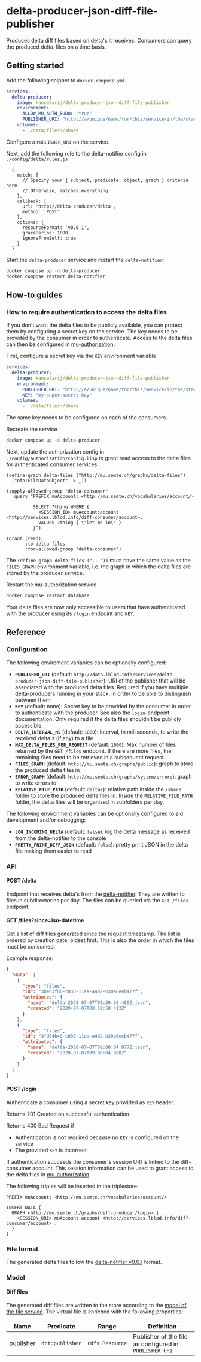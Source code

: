 # delta-producer-json-diff-file-publisher
Produces delta diff files based on delta's it receives. Consumers can query the produced delta-files on a time basis.

## Getting started
Add the following snippet to `docker-compose.yml`:

```yaml
services:
  delta-producer:
    image: kanselarij/delta-producer-json-diff-file-publisher
    environment:
      ALLOW_MU_AUTH_SUDO: "true"
      PUBLISHER_URI: "http://a/unique/name/for/this/service/in/the/stack"
    volumes:
      - ./data/files:/share
```

Configure a `PUBLISHER_URI` on the service.

Next, add the following rule to the delta-notifier config in `./config/delta/rules.js`

```
  {
    match: {
      // Specify your { subject, predicate, object, graph } criteria here
      // Otherwise, matches everything
    },
    callback: {
      url: 'http://delta-producer/delta',
      method: 'POST'
    },
    options: {
      resourceFormat: 'v0.0.1',
      gracePeriod: 1000,
      ignoreFromSelf: true
    }
  }
```

Start the `delta-producer` service and restart the `delta-notifier`:

``` bash
docker compose up -d delta-producer
docker compose restart delta-notifier
```

## How-to guides
### How to require authentication to access the delta files
If you don't want the delta files to be publicly available, you can protect them by configuring a secret key on the service. The key needs to be provided by the consumer in order to authenticate. Access to the delta files can then be configured in [mu-authorization](https://github.com/mu-semtech/sparql-parser).

First, configure a secret key via the `KEY` environment variable

``` yaml
services:
  delta-producer:
    image: kanselarij/delta-producer-json-diff-file-publisher
    environment:
      PUBLISHER_URI: "http://a/unique/name/for/this/service/in/the/stack"
      KEY: "my-super-secret-key"
    volumes:
      - ./data/files:/share

```

The same key needs to be configured on each of the consumers.

Recreate the service

``` bash
docker compose up -d delta-producer
```

Next, update the authorization config in `./config/authorization/config.lisp` to grant read access to the delta files for authenticated consumer services.

``` common-lisp
(define-graph delta-files ("http://mu.semte.ch/graphs/delta-files")
  ("nfo:FileDataObject" -> _))

(supply-allowed-group "delta-consumer"
  :query "PREFIX muAccount: <http://mu.semte.ch/vocabularies/account/>

          SELECT ?thing WHERE {
            <SESSION_ID> muAccount:account <http://services.lblod.info/diff-consumer/account>.
            VALUES ?thing { \"let me in\" }
          }")

(grant (read)
       :to delta-files
       :for-allowed-group "delta-consumer")
```

The `(define-graph delta-files ("..."))` must have the same value as the `FILES_GRAPH` environment variable, i.e. the graph in which the delta files are stored by the producer service.

Restart the mu-authorization service
``` bash
docker compose restart database
```

Your delta files are now only accessible to users that have authenticated with the producer using its `/login` endpoint and `KEY`.

## Reference
### Configuration
The following enviroment variables can be optionally configured:
* **`PUBLISHER_URI`** (default: `http://data.lblod.info/services/delta-producer-json-diff-file-publisher`): URI of the publisher that will be associated with the produced delta files. Required if you have multiple delta-producers running in your stack, in order to be able to distinguish between them.
* **`KEY`** (default: none): Secret key to be provided by the consumer in order to authenticate with the producer. See also the `login`-endpoint documentation. Only required if the delta files shouldn't be publicly accessible.
* **`DELTA_INTERVAL_MS`** (default: `1000`): Interval, in milliseconds, to write the received delta's (if any) to a file
* **`MAX_DELTA_FILES_PER_REQUEST`** (default: `1000`): Max number of files returned by the `GET /files` endpoint. If there are more files, the remaining files need to be retrieved in a subsequent request.
* **`FILES_GRAPH`** (default: `http://mu.semte.ch/graphs/public`): graph to store the produced delta files in
* **`ERROR_GRAPH`** (default: `http://mu.semte.ch/graphs/system/errors`): graph to write errors to
* **`RELATIVE_FILE_PATH`** (default: `deltas`): relative path inside the `/share` folder to store the produced delta files in. Inside the `RELATIVE_FILE_PATH` folder, the delta files will be organized in subfolders per day.

The following environment variables can be optionally configured to aid development and/or debugging:
* **`LOG_INCOMING_DELTA`** (default: `false`): log the delta message as received from the delta-notifier to the console
* **`PRETTY_PRINT_DIFF_JSON`** (default: `false`): pretty print JSON in the delta file making them easier to read

### API
#### POST /delta
Endpoint that receives delta's from the [delta-notifier](https://github.com/mu-semtech/delta-notifier). They are written to files in subdirectories per day. The files can be queried via the `GET /files` endpoint.

#### GET /files?since=iso-datetime
Get a list of diff files generated since the request timestamp. The list is ordered by creation date, oldest first. This is also the order in which the files must be consumed.

Example response:
```json
{
  "data": [
    {
      "type": "files",
      "id": "3be63fd0-c030-11ea-a482-b30a6eeb477f",
      "attributes": {
        "name": "delta-2020-07-07T08:59:58.409Z.json",
        "created": "2020-07-07T08:59:58.413Z"
      }
    },
    {
      "type": "files",
      "id": "3fd04b40-c030-11ea-a482-b30a6eeb477f",
      "attributes": {
        "name": "delta-2020-07-07T09:00:04.977Z.json",
        "created": "2020-07-07T09:00:04.980Z"
      }
    }
  ]
}
```

#### POST /login
Authenticate a consumer using a secret key provided as `KEY` header.

Returns 201 Created on successful authentication.

Returns 400 Bad Request if
- Authentication is not required because no `KEY` is configured on the service
- The provided `KEY` is incorrect

If authentication succeeds the consumer's session URI is linked to the diff-consumer account. This session information can be used to grant access to the delta files in [mu-authorization](https://github.com/mu-semtech/sparql-parser).

The following triples will be inserted in the triplestore:

``` sparql
PREFIX muAccount: <http://mu.semte.ch/vocabularies/account/>

INSERT DATA {
  GRAPH <http://mu.semte.ch/graphs/diff-producer/login> {
    <SESSION_URI> muAccount:account <http://services.lblod.info/diff-consumer/account> .
  }
}
```

### File format
The generated delta files follow the [delta-notifier v0.0.1](https://github.com/mu-semtech/delta-notifier#v001) format.

### Model
#### Diff files
The generated diff files are written to the store according to the [model of the file service](https://github.com/mu-semtech/file-service#resources). The virtual file is enriched with the following properties:

| Name      | Predicate       | Range           | Definition                                                                                                                    |
|-----------|-----------------|-----------------|-------------------------------------------------------------------------------------------------------------------------------|
| publisher | `dct:publisher` | `rdfs:Resource` | Publisher of the file as configured in `PUBLISHER_URI` |
